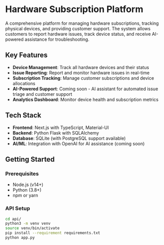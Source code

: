 # Hardware Subscription Platform

A comprehensive platform for managing hardware subscriptions, tracking physical devices, and providing customer support. The system allows customers to report hardware issues, track device status, and receive AI-powered assistance for troubleshooting.

## Key Features

- **Device Management**: Track all hardware devices and their status
- **Issue Reporting**: Report and monitor hardware issues in real-time
- **Subscription Tracking**: Manage customer subscriptions and device allocations
- **AI-Powered Support**: Coming soon - AI assistant for automated issue triage and customer support
- **Analytics Dashboard**: Monitor device health and subscription metrics

## Tech Stack

- **Frontend**: Next.js with TypeScript, Material-UI
- **Backend**: Python Flask with SQLAlchemy
- **Database**: SQLite (with PostgreSQL support available)
- **AI/ML**: Integration with OpenAI for AI assistance (coming soon)

## Getting Started

### Prerequisites

- Node.js (v14+)
- Python (3.8+)
- npm or yarn

### API Setup

```sh
cd api/
python3 -m venv venv
source venv/bin/activate 
pip install --requirement requirements.txt
python app.py